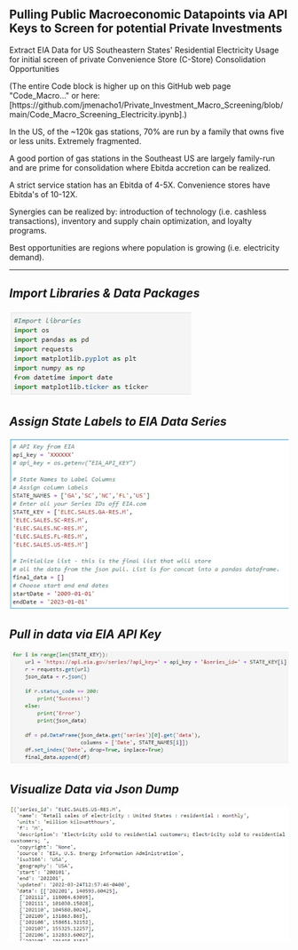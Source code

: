 ## Pulling Public Macroeconomic Datapoints via API Keys to Screen for potential Private Investments

<p>Extract EIA Data for US Southeastern States' Residential Electricity Usage for initial screen of private Convenience Store (C-Store) Consolidation Opportunities

<p>(The entire Code block is higher up on this GitHub web page "Code_Macro..." or here: [https://github.com/jmenacho1/Private_Investment_Macro_Screening/blob/main/Code_Macro_Screening_Electricity.ipynb].)

<p>In the US, of the ~120k gas stations, 70% are run by a family that owns five or less units.  Extremely fragmented.
<p>A good portion of gas stations in the Southeast US are largely family-run and are prime for consolidation where Ebitda accretion can be realized.
<p>A strict service station has an Ebitda of 4-5X. Convenience stores have Ebitda's of 10-12X.
<p>Synergies can be realized by: introduction of technology (i.e. cashless transactions), inventory and supply chain optimization, and loyalty programs.
<p>Best opportunities are regions where population is growing (i.e. electricity demand).

---

## _Import Libraries & Data Packages_
![firstimage](/Images/private_investment_1.jpg)

## _Assign State Labels to EIA Data Series_
![secondimage](/Images/private_investment_2.jpg)

## _Pull in data via EIA API Key_
![thirdimage](/Images/private_investment_3.jpg)

## _Visualize Data via Json Dump_
![thirdimage](/Images/private_investment_4.jpg)